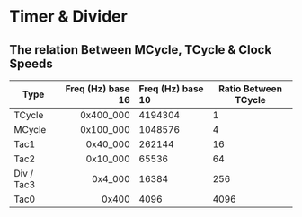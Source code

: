 # Timer & Divider

## The relation Between MCycle, TCycle & Clock Speeds

| Type       | Freq (Hz) base 16 | Freq (Hz) base 10 | Ratio Between TCycle |
| ---------- | ----------------: | :---------------- | -------------------- |
| TCycle     | 0x400_000         | 4194304           | 1                    |
| MCycle     | 0x100_000         | 1048576           | 4                    |
| Tac1       |  0x40_000         | 262144            | 16                   |
| Tac2       |  0x10_000         | 65536             | 64                   |
| Div / Tac3 |   0x4_000         | 16384             | 256                  |
| Tac0       |     0x400         | 4096              | 4096                 |


